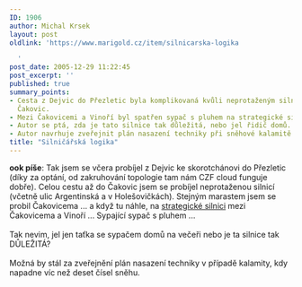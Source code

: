 ```yaml
---
ID: 1906
author: Michal Krsek
layout: post
oldlink: 'https://www.marigold.cz/item/silnicarska-logika

  '
post_date: 2005-12-29 11:22:45
post_excerpt: ''
published: true
summary_points:
- Cesta z Dejvic do Přezletic byla komplikovaná kvůli neprotaženým silnicím až do
  Čakovic.
- Mezi Čakovicemi a Vinoří byl spatřen sypač s pluhem na strategické silnici.
- Autor se ptá, zda je tato silnice tak důležitá, nebo jel řidič domů.
- Autor navrhuje zveřejnit plán nasazení techniky při sněhové kalamitě.
title: "Silničářská logika"
---
```


<p><b>ook píše</b>: Tak jsem se včera probíjel z Dejvic ke
skorotchánovi do Přezletic (díky za optání, od zakruhování topologie
tam nám CZF cloud funguje dobře). Celou cestu až do Čakovic jsem se
probíjel neprotaženou silnicí (včetně ulic Argentinská a v
Holešovičkách). Stejným marastem jsem se probil Čakovicema ... a když
tu náhle, na <i></i><a href="http://www.mapy.cz/search.py?&amp;sz=3&amp;rp2=52289205_180542794&amp;zi=7&amp;la=180542896&amp;lo=52353956&amp;hl=pnt=467343_-5555480_sipka&amp;rn2=%C4%8Cakovice&amp;uc=Zde+jsem+potkal+sypa%C4%8D" >strategické silnici</a> mezi Čakovicema a Vinoří ... Sypající sypač s pluhem ...<br />
<br />
Tak nevim, jel jen taťka se sypačem domů na večeři nebo je ta silnice tak DŮLEŽITÁ?<br />
<br />
Možná by stál za zveřejnění plán nasazení techniky v případě kalamity, kdy napadne víc než deset čísel sněhu.</p>